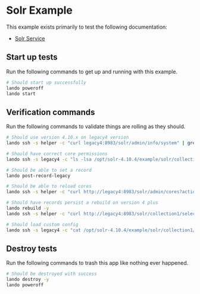 Solr Example
============

This example exists primarily to test the following documentation:

* [Solr Service](https://docs.devwithlando.io/tutorials/solr.html)

Start up tests
--------------

Run the following commands to get up and running
with this example.

```bash
# Should start up successfully
lando poweroff
lando start
```

Verification commands
---------------------

Run the following commands to validate things are rolling as they should.

```bash
# Should use version 4.10.x on legacy4 version
lando ssh -s helper -c "curl legacy4:8983/solr/admin/info/system" | grep "solr-spec-version" | grep "4.10"

# Should have correct core permissions
lando ssh -s legacy4 -c "ls -lsa /opt/solr-4.10.4/example/solr/collection1" | grep "solr solr" | wc -l | grep 6

# Should be able to set a record
lando post-record-legacy

# Should be able to reload cores
lando ssh -s helper -c "curl http://legacy4:8983/solr/admin/cores?action=RELOAD&core=collection1"

# Should have records persist a rebuild on version 4 plus
lando rebuild -y
lando ssh -s helper -c "curl http://legacy4:8983/solr/collection1/select?q=*:*" | grep "12"

# Should load custom config
lando ssh -s legacy4 -c "cat /opt/solr-4.10.4/example/solr/collection1/conf/schema.xml" | grep "filezzzz"
```

Destroy tests
-------------

Run the following commands to trash this app like nothing ever happened.

```bash
# Should be destroyed with success
lando destroy -y
lando poweroff
```

